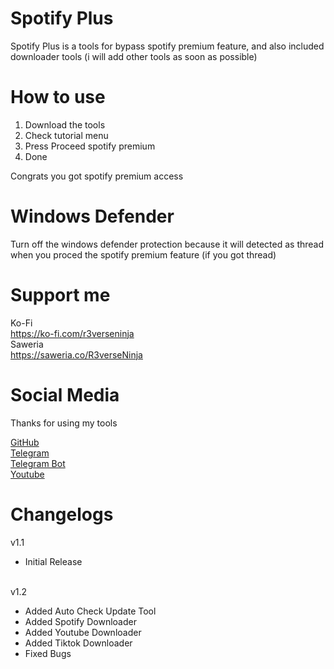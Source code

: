 # Spotify Plus
Spotify Plus is a tools for bypass spotify premium feature, and also included downloader tools (i will add other tools as soon as possible)

# How to use
1. Download the tools
2. Check tutorial menu
3. Press Proceed spotify premium
4. Done

Congrats you got spotify premium access

# Windows Defender
Turn off the windows defender protection because it will detected as thread when you proced the spotify premium feature (if you got thread)

# Support me
Ko-Fi<br>
https://ko-fi.com/r3verseninja<br>
Saweria<br>
https://saweria.co/R3verseNinja

# Social Media
Thanks for using my tools

[GitHub](https://github.com/R3verseNinja)<br>
[Telegram](https://t.me/smart_hubs)<br>
[Telegram Bot](https://t.me/steamcloudsbot)<br>
[Youtube](https://youtube.com/@smart_mods)

# Changelogs
v1.1 <br>
- Initial Release

<br> v1.2
- Added Auto Check Update Tool
- Added Spotify Downloader
- Added Youtube Downloader
- Added Tiktok Downloader
- Fixed Bugs
